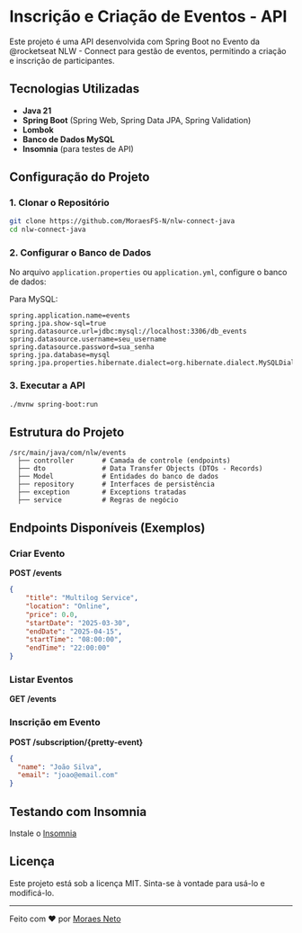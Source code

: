 # Inscrição e Criação de Eventos - API

Este projeto é uma API desenvolvida com Spring Boot no Evento da @rocketseat NLW - Connect para gestão de eventos, permitindo a criação e inscrição de participantes.

## Tecnologias Utilizadas
- **Java 21**
- **Spring Boot** (Spring Web, Spring Data JPA, Spring Validation)
- **Lombok**
- **Banco de Dados MySQL**
- **Insomnia** (para testes de API)

## Configuração do Projeto

### 1. Clonar o Repositório
```sh
git clone https://github.com/MoraesFS-N/nlw-connect-java
cd nlw-connect-java
```

### 2. Configurar o Banco de Dados
No arquivo `application.properties` ou `application.yml`, configure o banco de dados:

Para MySQL:
```properties
spring.application.name=events
spring.jpa.show-sql=true
spring.datasource.url=jdbc:mysql://localhost:3306/db_events
spring.datasource.username=seu_username
spring.datasource.password=sua_senha
spring.jpa.database=mysql
spring.jpa.properties.hibernate.dialect=org.hibernate.dialect.MySQLDialect
```

### 3. Executar a API
```sh
./mvnw spring-boot:run
```

## Estrutura do Projeto
```
/src/main/java/com/nlw/events
  ├── controller       # Camada de controle (endpoints)
  ├── dto              # Data Transfer Objects (DTOs - Records)
  ├── Model            # Entidades do banco de dados
  ├── repository       # Interfaces de persistência
  ├── exception        # Exceptions tratadas
  ├── service          # Regras de negócio
```

## Endpoints Disponíveis (Exemplos)

### Criar Evento
**POST /events**
```json
{
	"title": "Multilog Service",
	"location": "Online",
	"price": 0.0,
	"startDate": "2025-03-30",
	"endDate": "2025-04-15",
	"startTime": "08:00:00",
	"endTime": "22:00:00"
}
```

### Listar Eventos
**GET /events**

### Inscrição em Evento
**POST /subscription/{pretty-event}**
```json
{
  "name": "João Silva",
  "email": "joao@email.com"
}
```

## Testando com Insomnia
Instale o [Insomnia](https://insomnia.rest/download/)

## Licença
Este projeto está sob a licença MIT. Sinta-se à vontade para usá-lo e modificá-lo.

---

Feito com ❤️ por [Moraes Neto](https://github.com/MoraesFS-N)

